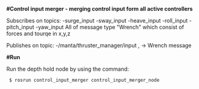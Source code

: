 **#Control input merger - merging control input form all active controllers**

Subscribes on topics:
 -surge_input
 -sway_input
 -heave_input
 -roll_input
 -pitch_input
 -yaw_input
All of message type "Wrench" which consist of forces and tourqe in x,y,z


Publishes  on topic:
 -/manta/thruster_manager/input , -> Wrench message

**#Run**

Run the depth hold node by using the command:
```bash
 $ rosrun control_input_merger control_input_merger_node

